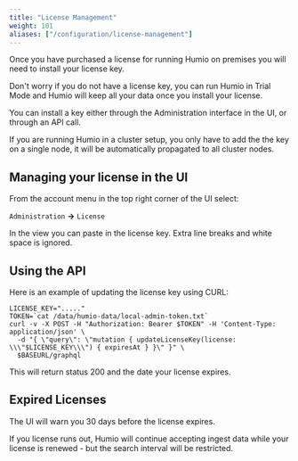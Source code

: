 ```yaml
---
title: "License Management"
weight: 101
aliases: ["/configuration/license-management"]
---
```


Once you have purchased a license for running Humio on premises you will need
to install your license key.

Don't worry if you do not have a license key, you can run Humio in
Trial Mode and Humio will keep all your data once you install your license.

You can install a key either through the Administration interface in the UI,
or through an API call.

If you are running Humio in a cluster setup, you only have to add the the key
on a single node, it will be automatically propagated to all cluster nodes.

## Managing your license in the UI

From the account menu in the top right corner of the UI select:

`Administration` __→__ `License`

In the view you can paste in the license key. Extra line breaks and white space is ignored.

## Using the API

Here is an example of updating the license key using CURL:

```shell
LICENSE_KEY="....."
TOKEN=`cat /data/humio-data/local-admin-token.txt`
curl -v -X POST -H "Authorization: Bearer $TOKEN" -H 'Content-Type: application/json' \
  -d "{ \"query\": \"mutation { updateLicenseKey(license: \\\"$LICENSE_KEY\\\") { expiresAt } }\" }" \
  $BASEURL/graphql
```

This will return status 200 and the date your license expires.

## Expired Licenses

The UI will warn you 30 days before the license expires.

If you license runs out, Humio will continue accepting ingest data while
your license is renewed - but the search interval will be restricted.
